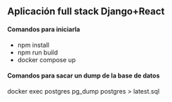 <h2>Aplicación full stack Django+React</h2>
<h4>Comandos para iniciarla</h4>
<ul>
  <li>npm install</li>
  <li>npm run build</li>
  <li>docker compose up</li>
 </ul>
 <h4>Comandos para sacar un dump de la base de datos</h4>
docker exec postgres pg_dump postgres > latest.sql
